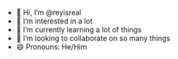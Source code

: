 - 👋 Hi, I’m @reyisreal
- 👀 I’m interested in a lot
- 🌱 I’m currently learning a lot of things
- 💞️ I’m looking to collaborate on so many things
- 😄 Pronouns: He/Him

<!---
Reyisreal/Reyisreal is a ✨ special ✨ repository because its `README.md` (this file) appears on your GitHub profile.
You can click the Preview link to take a look at your changes.
--->
